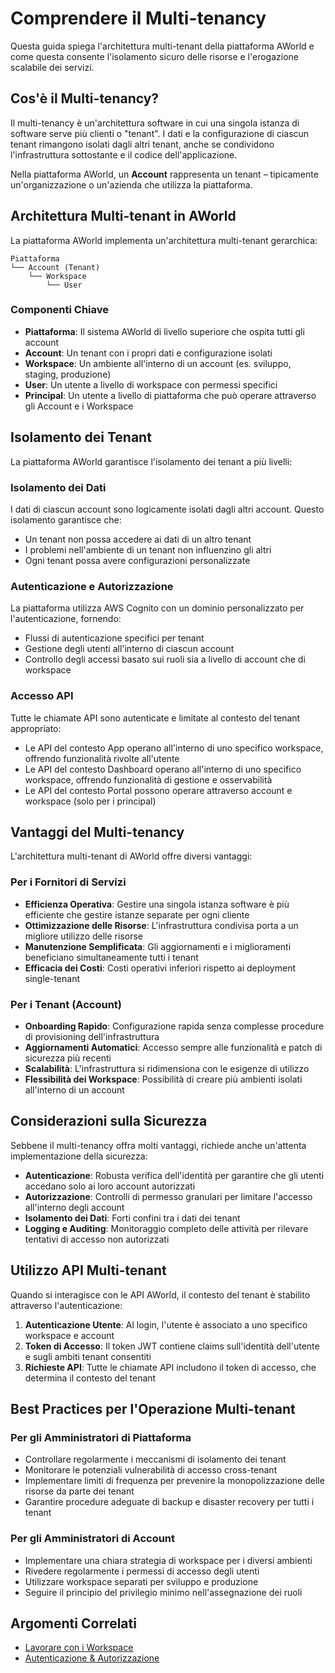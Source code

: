 # Comprendere il Multi-tenancy

Questa guida spiega l'architettura multi-tenant della piattaforma AWorld e come questa consente l'isolamento sicuro delle risorse e l'erogazione scalabile dei servizi.

## Cos'è il Multi-tenancy?

Il multi-tenancy è un'architettura software in cui una singola istanza di software serve più clienti o "tenant". I dati e la configurazione di ciascun tenant rimangono isolati dagli altri tenant, anche se condividono l'infrastruttura sottostante e il codice dell'applicazione.

Nella piattaforma AWorld, un **Account** rappresenta un tenant – tipicamente un'organizzazione o un'azienda che utilizza la piattaforma.

## Architettura Multi-tenant in AWorld

La piattaforma AWorld implementa un'architettura multi-tenant gerarchica:

```
Piattaforma
└── Account (Tenant)
    └── Workspace
        └── User
```

### Componenti Chiave

- **Piattaforma**: Il sistema AWorld di livello superiore che ospita tutti gli account
- **Account**: Un tenant con i propri dati e configurazione isolati
- **Workspace**: Un ambiente all'interno di un account (es. sviluppo, staging, produzione)
- **User**: Un utente a livello di workspace con permessi specifici
- **Principal**: Un utente a livello di piattaforma che può operare attraverso gli Account e i Workspace

## Isolamento dei Tenant

La piattaforma AWorld garantisce l'isolamento dei tenant a più livelli:

### Isolamento dei Dati

I dati di ciascun account sono logicamente isolati dagli altri account. Questo isolamento garantisce che:

- Un tenant non possa accedere ai dati di un altro tenant
- I problemi nell'ambiente di un tenant non influenzino gli altri
- Ogni tenant possa avere configurazioni personalizzate

### Autenticazione e Autorizzazione

La piattaforma utilizza AWS Cognito con un dominio personalizzato per l'autenticazione, fornendo:

- Flussi di autenticazione specifici per tenant
- Gestione degli utenti all'interno di ciascun account
- Controllo degli accessi basato sui ruoli sia a livello di account che di workspace

### Accesso API

Tutte le chiamate API sono autenticate e limitate al contesto del tenant appropriato:

- Le API del contesto App operano all'interno di uno specifico workspace, offrendo funzionalità rivolte all'utente
- Le API del contesto Dashboard operano all'interno di uno specifico workspace, offrendo funzionalità di gestione e osservabilità
- Le API del contesto Portal possono operare attraverso account e workspace (solo per i principal)

## Vantaggi del Multi-tenancy

L'architettura multi-tenant di AWorld offre diversi vantaggi:

### Per i Fornitori di Servizi

- **Efficienza Operativa**: Gestire una singola istanza software è più efficiente che gestire istanze separate per ogni cliente
- **Ottimizzazione delle Risorse**: L'infrastruttura condivisa porta a un migliore utilizzo delle risorse
- **Manutenzione Semplificata**: Gli aggiornamenti e i miglioramenti beneficiano simultaneamente tutti i tenant
- **Efficacia dei Costi**: Costi operativi inferiori rispetto ai deployment single-tenant

### Per i Tenant (Account)

- **Onboarding Rapido**: Configurazione rapida senza complesse procedure di provisioning dell'infrastruttura
- **Aggiornamenti Automatici**: Accesso sempre alle funzionalità e patch di sicurezza più recenti
- **Scalabilità**: L'infrastruttura si ridimensiona con le esigenze di utilizzo
- **Flessibilità dei Workspace**: Possibilità di creare più ambienti isolati all'interno di un account

## Considerazioni sulla Sicurezza

Sebbene il multi-tenancy offra molti vantaggi, richiede anche un'attenta implementazione della sicurezza:

- **Autenticazione**: Robusta verifica dell'identità per garantire che gli utenti accedano solo ai loro account autorizzati
- **Autorizzazione**: Controlli di permesso granulari per limitare l'accesso all'interno degli account
- **Isolamento dei Dati**: Forti confini tra i dati dei tenant
- **Logging e Auditing**: Monitoraggio completo delle attività per rilevare tentativi di accesso non autorizzati

## Utilizzo API Multi-tenant

Quando si interagisce con le API AWorld, il contesto del tenant è stabilito attraverso l'autenticazione:

1. **Autenticazione Utente**: Al login, l'utente è associato a uno specifico workspace e account
2. **Token di Accesso**: Il token JWT contiene claims sull'identità dell'utente e sugli ambiti tenant consentiti
3. **Richieste API**: Tutte le chiamate API includono il token di accesso, che determina il contesto del tenant

## Best Practices per l'Operazione Multi-tenant

### Per gli Amministratori di Piattaforma

- Controllare regolarmente i meccanismi di isolamento dei tenant
- Monitorare le potenziali vulnerabilità di accesso cross-tenant
- Implementare limiti di frequenza per prevenire la monopolizzazione delle risorse da parte dei tenant
- Garantire procedure adeguate di backup e disaster recovery per tutti i tenant

### Per gli Amministratori di Account

- Implementare una chiara strategia di workspace per i diversi ambienti
- Rivedere regolarmente i permessi di accesso degli utenti
- Utilizzare workspace separati per sviluppo e produzione
- Seguire il principio del privilegio minimo nell'assegnazione dei ruoli

## Argomenti Correlati

- [Lavorare con i Workspace](./workspace.md)
- [Autenticazione & Autorizzazione](./autenticazione.md)
